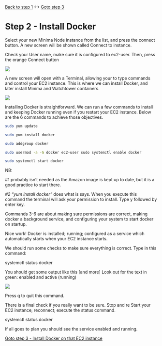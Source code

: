 [Back to step 1](../step1/index.md) <-> [Goto step 3](../step3/index.md)

# Step 2 - Install Docker

Select your new Minima Node instance from the list, and press the connect button.  A new screen will be shown called Connect to instance.

Check your User name, make sure it is configured to ec2-user. Then, press the orange Connect button

![](connectToEC2.png)

A new screen will open with a Terminal, allowing your to type commands and control your EC2 instance. This is where we can install Docker, and later install Minima and Watchtower containers. 

![](terminal.png)

Installing Docker is straightforward. We can run a few commands to install and keeping Docker running even if you restart your EC2 instance. Below are the 6 commands to achieve those objectives. 

```bash
sudo yum update

sudo yum install docker

sudo addgroup docker

sudo usermod -a -G docker ec2-user sudo systemctl enable docker

sudo systemctl start docker
```

NB:

#1 probably isn’t needed as the Amazon image is kept up to date, but it is a good practice to start there. 

*#2 “yum install docker”* does what is says. When you execute this command the terminal will ask your permission to install. Type y followed by enter key. 

Commands 3-6 are about making sure permissions are correct, making docker a background service, and configuring your system to start docker on startup. 

Nice work! Docker is installed; running; configured as a service which automatically starts when your EC2 instance starts. 

We should run some checks to make sure everything is correct. Type in this command:

systemctl status docker

You should get some output like this [and more] Look out for the text in green: enabled and active (running) 

![](dockerServiceRunning.png)

Press q to quit this command. 

There is a final check if you really want to be sure. Stop and re Start your EC2 instance; reconnect; execute the status command.

systemctl status docker

If all goes to plan you should see the service enabled and running.

[Goto step 3 - Install Docker on that EC2 instance](../step3/index.md)